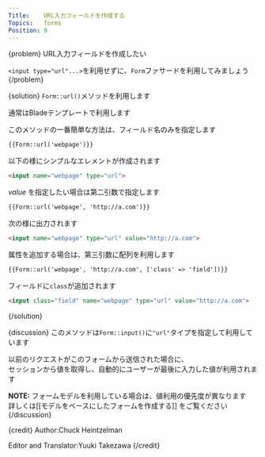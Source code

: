```yaml
---
Title:    URL入力フィールドを作成する
Topics:   forms
Position: 9
---
```


{problem}
URL入力フィールドを作成したい

`<input type="url"...>`を利用せずに、`Form`ファサードを利用してみましょう
{/problem}

{solution}
`Form::url()`メソッドを利用します

通常はBladeテンプレートで利用します

このメソッドの一番簡単な方法は、フィールド名のみを指定します

```html
{{Form::url('webpage')}}
```

以下の様にシンプルなエレメントが作成されます

```html
<input name="webpage" type="url">
```

_value_ を指定したい場合は第二引数で指定します

```html
{{Form::url('webpage', 'http://a.com')}}
```

次の様に出力されます

```html
<input name="webpage" type="url" value="http://a.com">
```

属性を追加する場合は、第三引数に配列を利用します

```html
{{Form::url('webpage', 'http://a.com', ['class' => 'field'])}}
```

フィールドに`class`が追加されます

```html
<input class="field" name="webpage" type="url" value="http://a.com">
```
{/solution}

{discussion}
このメソッドは`Form::input()`に`"url"`タイプを指定して利用しています

以前のリクエストがこのフォームから送信された場合に、  
セッションから値を取得し、自動的にユーザーが最後に入力した値が利用されます

**NOTE:** フォームモデルを利用している場合は、値利用の優先度が異なります  
詳しくは[[モデルをベースにしたフォームを作成する]] をご覧ください
{/discussion}

{credit}
Author:Chuck Heintzelman

Editor and Translator:Yuuki Takezawa
{/credit}

